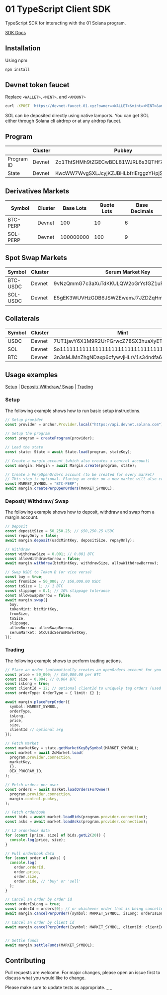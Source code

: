 # 01 TypeScript Client SDK

TypeScript SDK for interacting with the 01 Solana program.

[SDK Docs](https://01protocol.github.io/zo-client/)

## Installation

Using npm

```bash
npm install
```

## Devnet token faucet 
Replace `<WALLET>`, `<MINT>`, and `<AMOUNT>`
```bash 
curl -XPOST 'https://devnet-faucet.01.xyz?owner=<WALLET>&mint=<MINT>&amount=<AMOUNT>'
```
SOL can be deposited directly using native lamports. You can get SOL either through Solana cli airdrop or at any airdrop faucet.

## Program
|       | Cluster | Pubkey                                       |
| ----- |---------|----------------------------------------------|
| Program ID | Devnet  | Zo1ThtSHMh9tZGECwBDL81WJRL6s3QTHf733Tyko7KQ  |
| State | Devnet  | KwcWW7WvgSXLJcyjKZJBHLbfriErggzYHpjS9qjVD5F  |

## Derivatives Markets
| Symbol      | Cluster | Base Lots | Quote Lots | Base Decimals |
| ----------- | ------- | --------- | ---------- | ------------- |
| BTC-PERP    | Devnet  | 100       | 10         | 6             |
| SOL-PERP    | Devnet  | 100000000       | 100         | 9             |

## Spot Swap Markets 
| Symbol   | Cluster | Serum Market Key                             |
|----------| ------- |----------------------------------------------|
| BTC-USDC | Devnet  | 9vNzQmmG7c3aXuTdKKULQW2oGrYsfGZ1uRsMtgZ2APJF |
| SOL-USDC | Devnet  | E5gEK3WUVHzGDB6JSWZEwemJ7JZDZqHmG5gGX6NjgW2v |

## Collaterals 
| Symbol      | Cluster | Mint                                         | Decimals |
| ----------- | ------- | -------------------------------------------- | -------- |
| USDC        | Devnet  | 7UT1javY6X1M9R2UrPGrwcZ78SX3huaXyETff5hm5YdX | 6        |
| SOL         | Devnet  | So11111111111111111111111111111111111111112  | 9        |
| BTC         | Devnet  | 3n3sMJMnZhgNDaxp6cfywvjHLrV1s34ndfa6xAaYvpRs | 6        |

## Usage examples

[Setup](#setup) | [Deposit/ Withdraw/ Swap](#deposit) | [Trading](#trading)

### <a name="setup"></a> Setup

The following example shows how to run basic setup instructions.

```typescript
// Setup provider
const provider = anchor.Provider.local("https://api.devnet.solana.com"); // or your own endpoint
    
// Setup the program
const program = createProgram(provider);

// Load the state
const state: State = await State.load(program, stateKey);

// Create a margin account (which also creates a control account)
const margin: Margin = await Margin.create(program, state);

// Create a PerpOpenOrders account (to be created for every market)
// This step is optional. Placing an order on a new market will also create the account automatically.
const MARKET_SYMBOL = "BTC-PERP";
await margin.createPerpOpenOrders(MARKET_SYMBOL);
```

### <a name="deposit"></a> Deposit/ Withdraw/ Swap

The following example shows how to deposit, withdraw and swap from a margin account.

```typescript
// Deposit
const depositSize = 50_250.25; // $50,250.25 USDC
const repayOnly = false;
await margin.deposit(usdcMintKey, depositSize, repayOnly);

// Withdraw
const withdrawSize = 0.001; // 0.001 BTC
const allowWithdrawBorrow = false;
await margin.withdraw(btcMintKey, withdrawSize, allowWithdrawBorrow);

// Swap USDC to Token B (or vice versa)
const buy = true;
const fromSize = 50_000; // $50,000.00 USDC
const toSize = 1; // 1 BTC
const slippage = 0.1; // 10% slippage tolerance
const allowSwapBorrow = false;
await margin.swap({
  buy,
  tokenMint: btcMintKey,
  fromSize,
  toSize,
  slippage,
  allowBorrow: allowSwapBorrow,
  serumMarket: btcUsdcSerumMarketKey,
});
```

### <a name="trading"></a> Trading

The following example shows to perform trading actions.

```typescript
// Place an order (automatically creates an openOrders account for you if placing on a new market)
const price = 50_000; // $50,000.00 per BTC
const size = 0.004; // 0.004 BTC
const isLong = true;
const clientId = 12; // optional clientId to uniquely tag orders (used in CancelPerpOrderByClientId)
const orderType: OrderType = { limit: {} };

await margin.placePerpOrder({
  symbol: MARKET_SYMBOL,
  orderType,
  isLong,
  price,
  size,
  clientId // optional arg
});

// Fetch Market
const marketKey = state.getMarketKeyBySymbol(MARKET_SYMBOL);
const market = await ZoMarket.load(
  program.provider.connection,
  marketKey,
  {},
  DEX_PROGRAM_ID,
);

// Fetch orders per user
const orders = await market.loadOrdersForOwner(
  program.provider.connection,
  margin.control.pubkey,
);

// Fetch orderbook
const bids = await market.loadBids(program.provider.connection);
const asks = await market.loadAsks(program.provider.connection);

// L2 orderbook data
for (const [price, size] of bids.getL2(20)) {
  console.log(price, size);
}

// Full orderbook data
for (const order of asks) {
  console.log(
    order.orderId,
    order.price,
    order.size,
    order.side, // 'buy' or 'sell'
  );
}

// Cancel an order by order id
const orderIsLong = true;
const orderId = orders[0]; // or whichever order that is being cancelled
await margin.cancelPerpOrder({symbol: MARKET_SYMBOL, isLong: orderIsLong, orderId: orderId});

// Cancel an order by client id
await margin.cancelPerpOrder({symbol: MARKET_SYMBOL, clientId: clientId});


// Settle funds
await margin.settleFunds(MARKET_SYMBOL);
```

## Contributing

Pull requests are welcome. For major changes, please open an issue first to discuss what you would like to change.

Please make sure to update tests as appropriate.
_
_
